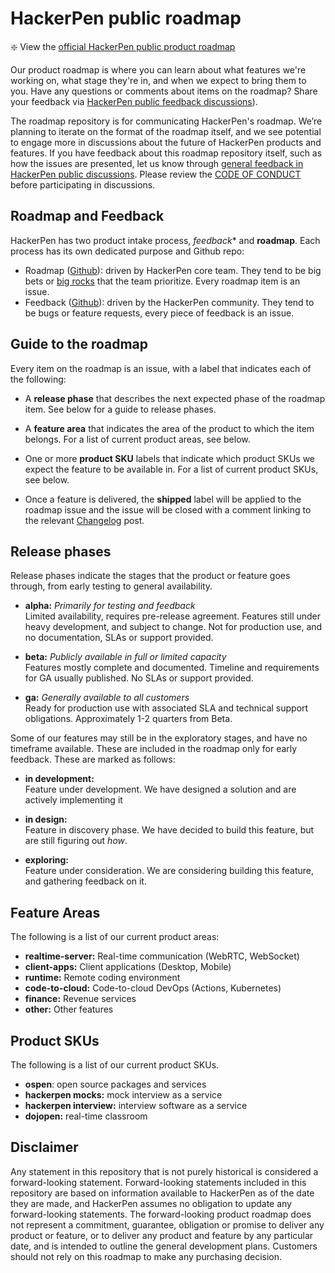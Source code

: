 # HackerPen public roadmap

:sparkle: View the [official HackerPen public product roadmap](https://github.com/orgs/hackerpen/projects/1)

Our product roadmap is where you can learn about what features we're working on, what stage they're in, and when we expect to bring them to you. Have any questions or comments about items on the roadmap? Share your feedback via [HackerPen public feedback discussions](https://github.com/HackerPen/roadmap/discussions)).

The roadmap repository is for communicating HackerPen's roadmap. We’re planning to iterate on the format of the roadmap itself, and we see potential to engage more in discussions about the future of HackerPen products and features. If you have feedback about this roadmap repository itself, such as how the issues are presented, let us know through [general feedback in HackerPen public discussions](https://github.com/HackerPen/roadmap/discussions/new?category=general). Please review the [CODE OF CONDUCT](CODE_OF_CONDUCT.md) before participating in discussions.

## Roadmap and Feedback

HackerPen has two product intake process, *feedback** and **roadmap**. Each process has its own dedicated purpose and Github repo:

- Roadmap ([Github](https://github.com/HackerPen/roadmap)): driven by HackerPen core team. They tend to be big bets or [big rocks](https://resources.franklincovey.com/the-8th-habit/big-rocks-stephen-r-covey) that the team prioritize. Every roadmap item is an issue.
- Feedback ([Github](https://github.com/HackerPen/feedback)): driven by the HackerPen community. They tend to be bugs or feature requests, every piece of feedback is an issue.


## Guide to the roadmap

Every item on the roadmap is an issue, with a label that indicates each of the following:

- A **release phase** that describes the next expected phase of the roadmap item. See below for a guide to release phases.

- A **feature area** that indicates the area of the product to which the item belongs. For a list of current product areas, see below.

- One or more **product SKU** labels that indicate which product SKUs we expect the feature to be available in. For a list of current product SKUs, see below.

- Once a feature is delivered, the **shipped** label will be applied to the roadmap issue and the issue will be closed with a comment linking to the relevant [Changelog](https://hackerpen.medium.com/) post.

## Release phases

Release phases indicate the stages that the product or feature goes through, from early testing to general availability.

- **alpha:** *Primarily for testing and feedback*\
Limited availability, requires pre-release agreement. Features still under heavy development, and subject to change. Not for production use, and no documentation, SLAs or support provided.

- **beta:** *Publicly available in full or limited capacity*\
Features mostly complete and documented. Timeline and requirements for GA usually published. No SLAs or support provided.

- **ga:** *Generally available to all customers*\
Ready for production use with associated SLA and technical support obligations. Approximately 1-2 quarters from Beta.

Some of our features may still be in the exploratory stages, and have no timeframe available. These are included in the roadmap only for early feedback. These are marked as follows:

- **in development:**\
Feature under development. We have designed a solution and are actively implementing it

- **in design:**\
Feature in discovery phase. We have decided to build this feature, but are still figuring out _how_.

- **exploring:**\
Feature under consideration. We are considering building this feature, and gathering feedback on it.


## Feature Areas

The following is a list of our current product areas:

- **realtime-server:** Real-time communication (WebRTC, WebSocket)
- **client-apps:** Client applications (Desktop, Mobile)
- **runtime:** Remote coding environment
- **code-to-cloud:** Code-to-cloud DevOps (Actions, Kubernetes)
- **finance:** Revenue services
- **other:** Other features

## Product SKUs

The following is a list of our current product SKUs.

- **ospen**: open source packages and services
- **hackerpen mocks:** mock interview as a service
- **hackerpen interview:** interview software as a service
- **dojopen:** real-time classroom


## Disclaimer

Any statement in this repository that is not purely historical is considered a forward-looking statement. Forward-looking statements included in this repository are based on information available to HackerPen as of the date they are made, and HackerPen assumes no obligation to update any forward-looking statements. The forward-looking product roadmap does not represent a commitment, guarantee, obligation or promise to deliver any product or feature, or to deliver any product and feature by any particular date, and is intended to outline the general development plans. Customers should not rely on this roadmap to make any purchasing decision.
